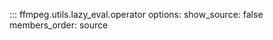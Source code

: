 ::: ffmpeg.utils.lazy_eval.operator
    options:
      show_source: false
      members_order: source
